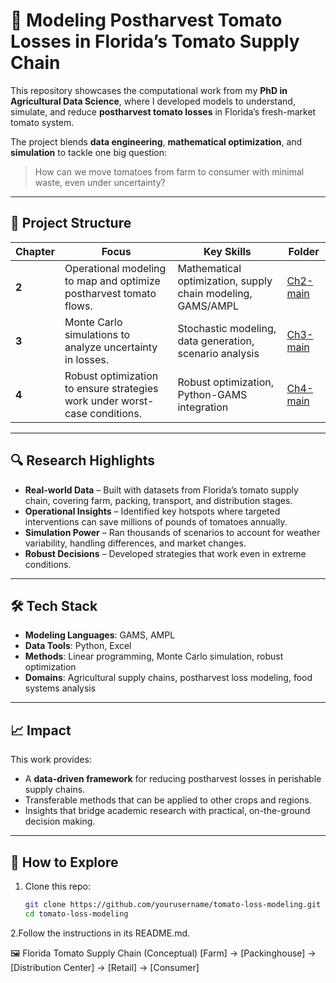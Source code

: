 # 🍅 Modeling Postharvest Tomato Losses in Florida’s Tomato Supply Chain

This repository showcases the computational work from my **PhD in Agricultural Data Science**, where I developed models to understand, simulate, and reduce **postharvest tomato losses** in Florida’s fresh-market tomato system.

The project blends **data engineering**, **mathematical optimization**, and **simulation** to tackle one big question:

> How can we move tomatoes from farm to consumer with minimal waste, even under uncertainty?

---

## 📂 Project Structure

| Chapter | Focus | Key Skills | Folder |
|---------|-------|------------|--------|
| **2** | Operational modeling to map and optimize postharvest tomato flows. | Mathematical optimization, supply chain modeling, GAMS/AMPL | [Ch2-main](Ch2-main) |
| **3** | Monte Carlo simulations to analyze uncertainty in losses. | Stochastic modeling, data generation, scenario analysis | [Ch3-main](Ch3-main) |
| **4** | Robust optimization to ensure strategies work under worst-case conditions. | Robust optimization, Python-GAMS integration | [Ch4-main](Ch4-main) |

---

## 🔍 Research Highlights
- **Real-world Data** – Built with datasets from Florida’s tomato supply chain, covering farm, packing, transport, and distribution stages.
- **Operational Insights** – Identified key hotspots where targeted interventions can save millions of pounds of tomatoes annually.
- **Simulation Power** – Ran thousands of scenarios to account for weather variability, handling differences, and market changes.
- **Robust Decisions** – Developed strategies that work even in extreme conditions.

---

## 🛠 Tech Stack
- **Modeling Languages**: GAMS, AMPL
- **Data Tools**: Python, Excel
- **Methods**: Linear programming, Monte Carlo simulation, robust optimization
- **Domains**: Agricultural supply chains, postharvest loss modeling, food systems analysis

---

## 📈 Impact
This work provides:
- A **data-driven framework** for reducing postharvest losses in perishable supply chains.
- Transferable methods that can be applied to other crops and regions.
- Insights that bridge academic research with practical, on-the-ground decision making.

---

## 🚀 How to Explore
1. Clone this repo:
   ```bash
   git clone https://github.com/yourusername/tomato-loss-modeling.git
   cd tomato-loss-modeling
   ```
2.Follow the instructions in its README.md.

🖼 Florida Tomato Supply Chain (Conceptual)
[Farm] → [Packinghouse] → [Distribution Center] → [Retail] → [Consumer]
